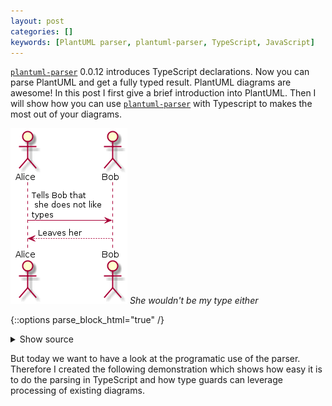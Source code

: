 ```yaml
---
layout: post
categories: []
keywords: [PlantUML parser, plantuml-parser, TypeScript, JavaScript]
---
```

[`plantuml-parser`][plantuml-parser] 0.0.12 introduces TypeScript declarations.
Now you can parse PlantUML and get a fully typed result. PlantUML diagrams are awesome!
In this post I first give a brief introduction into PlantUML. Then I
will show how you can use [`plantuml-parser`][plantuml-parser] with Typescript
to makes the most out of your diagrams.

![Bob leaves Alice](/static/posts/plantuml-parser/bob-leaves-alice.png)
*She wouldn't be my type either*

{::options parse_block_html="true" /}
<details>
  <summary markdown="span" class="center">Show source</summary>
```
@startuml
actor Alice
actor Bob

Alice -> Bob: Tells Bob that\n she does not like\ntypes
Bob --> Alice: Leaves her
@enduml
```
</details>

## Table of Contents
{:.no_toc}

* entries
{:toc}

## What is PlantUML?

> PlantUML is an open-source tool allowing users to create UML diagrams from a plain text language. The language of PlantUML is an example of a Domain-specific language. It uses Graphviz software to lay out its diagrams.
>
> -- Source: [wikipedia/PlantUML](https://en.wikipedia.org/wiki/PlantUML)

I use PlantUML daily. A textual description of design diagrams alongside the
source code is my definition of a living document. Belive me if design changes
can be documented with a few simple modifications to a text file, your devs
will start doing it. This will make your documentation evolve together with
the code. Bring version control into the mix and pull requests suddenly become
self-documenting. Switching to Graphviz documentation means no longer spending
hours layouting documents. Time better spent doing actual design work.

With PlantUML you can document without proprietary file mongering software or
an overpriced vector graphic editor. If you now ask yourself what all that fuzz
is about, because you create your design documents in PowerPoint and you are
happy with it - You should probably ask yourself when things started to go wrong
in you life.

![Learn PlantUML](/static/posts/plantuml-parser/learn-plantuml.png)
*You will find another Alice*

{::options parse_block_html="true" /}
<details>
  <summary markdown="span" class="center">Show source</summary>
```
@startuml
(*) --> If "Do you know PlantUML?" then
  --> [No] "Learn PlantUML"
  If "" then
    --> [I don't have Time] "Leave Alice"
    --> "Learn PlantUML"
  else
    --> [Ok] "Good"
  EndIf
else
--> [Yes] "Good"
EndIf
--> "Parse it"
@enduml
```
</details>

You are now completely convinced and/or you already created a lot of documentation
in PlantUML. Good. But at some point you might like to get even more from that the
language. So why not start parsing it?

## Parsing PlantUML with TypeScript

Parsing the syntax to something machine-processable is easy with the command line
[`plantuml-parser`][plantuml-parser].

{::options parse_block_html="true" /}

<details>
  <summary markdown="span" class="center">Show example</summary>

```shell
$ npm install -g plantuml-parser
$ plantuml-parser <<EOF
> @startuml
> package "Wonderful world without Alice" {
>   file Doc
>   file JSON
>   interface PlantUML
>   component "plantuml-parser" as pp
>
>   Doc -right- PlantUML
>   PlantUML ..> pp
>   pp -left-> JSON
> }
> @enduml
> EOF
[
  {
    "elements": [
      {
        "name": "Wonderful world without Alice",
        "title": "Wonderful world without Alice",
        "type": "package",
        "elements": [
          {
            "name": "PlantUML",
            "title": "PlantUML",
            "members": []
          },
          {
            "name": "pp",
            "title": "plantuml-parser"
          },
          {
            "left": "Doc",
            "right": "PlantUML",
            "leftType": "Unknown",
            "rightType": "Unknown",
            "leftArrowHead": "",
            "rightArrowHead": "",
            "leftArrowBody": "-",
            "rightArrowBody": "-",
            "leftCardinality": "",
            "rightCardinality": "",
            "label": "",
            "hidden": false
          },
          {
            "left": "PlantUML",
            "right": "pp",
            "leftType": "Unknown",
            "rightType": "Unknown",
            "leftArrowHead": "",
            "rightArrowHead": ">",
            "leftArrowBody": ".",
            "rightArrowBody": ".",
            "leftCardinality": "",
            "rightCardinality": "",
            "label": "",
            "hidden": false
          },
          {
            "left": "pp",
            "right": "JSON",
            "leftType": "Unknown",
            "rightType": "Unknown",
            "leftArrowHead": "",
            "rightArrowHead": ">",
            "leftArrowBody": "-",
            "rightArrowBody": "-",
            "leftCardinality": "",
            "rightCardinality": "",
            "label": "",
            "hidden": false
          }
        ]
      }
    ]
  }
]
```
</details>

But today we want to have a look at the programatic use of the parser. Therefore
I created the following demonstration which shows how easy it is to do the parsing
in TypeScript and how type guards can leverage processing of existing diagrams.

<div class="center">
  <script id="asciicast-8FC3oAI3PCtGdljCISvWVo0o8" src="https://asciinema.org/a/8FC3oAI3PCtGdljCISvWVo0o8.js" async></script>
</div>


[plantuml-parser]:https://github.com/Enteee/plantuml-parser
